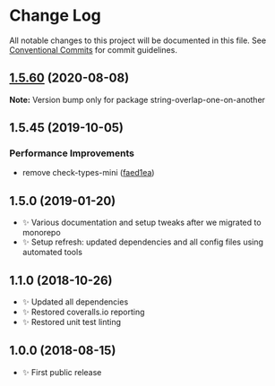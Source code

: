# Change Log

All notable changes to this project will be documented in this file.
See [Conventional Commits](https://conventionalcommits.org) for commit guidelines.

## [1.5.60](https://gitlab.com/codsen/codsen/compare/string-overlap-one-on-another@1.5.59...string-overlap-one-on-another@1.5.60) (2020-08-08)

**Note:** Version bump only for package string-overlap-one-on-another





## 1.5.45 (2019-10-05)

### Performance Improvements

- remove check-types-mini ([faed1ea](https://gitlab.com/codsen/codsen/commit/faed1ea))

## 1.5.0 (2019-01-20)

- ✨ Various documentation and setup tweaks after we migrated to monorepo
- ✨ Setup refresh: updated dependencies and all config files using automated tools

## 1.1.0 (2018-10-26)

- ✨ Updated all dependencies
- ✨ Restored coveralls.io reporting
- ✨ Restored unit test linting

## 1.0.0 (2018-08-15)

- ✨ First public release

